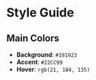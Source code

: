 # Style Guide

## Main Colors

- **Background**: `#191923`
- **Accent**: `#22CC99`
- **Hover**: `rgb(21, 184, 135)`